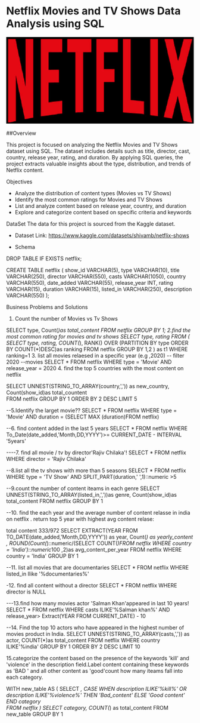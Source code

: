 # Netflix Movies and TV Shows Data Analysis using SQL

![Netflix Logo](https://github.com/Jesica78/netflix_sql_project_1/blob/main/netflix%20212.jpg)

##Overview

 This project is focused on analyzing the Netflix Movies and TV Shows dataset using SQL.
The dataset includes details such as title, director, cast, country, release year, rating, and duration.
By applying SQL queries, the project extracts valuable insights about the type, distribution, and trends of Netflix content.

Objectives

* Analyze the distribution of content types (Movies vs TV Shows)
* Identify the most common ratings for Movies and TV Shows
* List and analyze content based on release year, country, and duration
* Explore and categorize content based on specific criteria and keywords

DataSet 
The data for this project is sourced from the Kaggle dataset.
* Dataset Link: https://www.kaggle.com/datasets/shivamb/netflix-shows

 * Schema

  DROP TABLE IF EXISTS netflix;

CREATE TABLE netflix
(
    show_id       VARCHAR(5),
    type          VARCHAR(10),
    title         VARCHAR(250),
    director      VARCHAR(550),
    casts         VARCHAR(1050),
    country       VARCHAR(550),
    date_added    VARCHAR(55),
    release_year  INT,
    rating        VARCHAR(15),
    duration      VARCHAR(15),
    listed_in     VARCHAR(250),
    description   VARCHAR(550)
);

Business Problems and Solutions

1. Count the number of Movies vs Tv Shows

SELECT 
    type,
	Count(*)as total_content
FROM netflix
GROUP BY 1;
2.find the most common rating for movies and tv shows
SELECT 
     type,
	 rating
FROM
(
    SELECT
	    type,
		rating,
		COUNT(*),
		RANK() OVER (PARTITION BY type ORDER BY COUNT(*)DESC)as ranking
		FROM netflix
		GROUP BY 1,2
) as t1
WHERE 
    ranking=1
3. list all movies relaesed in a specific year (e.g ,2020)
-- filter 2020
--movies
SELECT * FROM netflix
WHERE 
    type = 'Movie'
	AND
    release_year = 2020
4. find the top 5 countries with the most content on netflix

SELECT
      UNNEST(STRING_TO_ARRAY(country,',')) as new_country,
      Count(show_id)as total_countent	
FROM netflix 
GROUP BY 1 
ORDER BY 2 DESC
LIMIT 5

--5.Identify the larget movie??
SELECT * FROM netflix
WHERE 
    type = 'Movie'
	AND
	duration = (SELECT MAX (duration)FROM netflix)


--6. find content added in the last 5 years
SELECT
    *
FROM netflix
WHERE
    To_Date(date_added,'Month,DD,YYYY')>= CURRENT_DATE - INTERVAL '5years'

----7. find all movie / tv by director'Rajiv Chilaka'!
SELECT * FROM netflix  
WHERE  director = 'Rajiv Chilaka'


--8.list all the tv shows with more than 5 seasons
SELECT
    *
FROM netflix
WHERE 
    type = 'TV Show'
	AND
    SPLIT_PART(duration,' ',1)::numeric >5

--9.count the number of content iteams in each genre
SELECT
    UNNEST(STRING_TO_ARRAY(listed_in,','))as genre,
	Count(show_id)as total_content
FROM netflix
GROUP BY 1

--10. find the each year and the average number of content relasse in india
 on netflix . return top 5 year with highest avg content relase:

total content 333/972
SELECT
    EXTRACT(YEAR FROM TO_DATE(date_added,'Month,DD,YYYY')) as year,
	Count(*) as yearly_content ,
	ROUND(Count(*)::numeric/(SELECT COUNT(*)FROM netflix WHERE country = 'India')::numeric*100
	,2)as avg_content_per_year
FROM netflix
WHERE country = 'India'
GROUP BY 1

--11. list all movies that are documentaries
SELECT * FROM netflix
WHERE
listed_in Ilike '%documentaries%'


-12. find all content without a director
SELECT * FROM netflix
WHERE
   director is NULL

---13.find how many movies actor 'Salman Khan'appeared in last 10 years!
SELECT * FROM netflix
WHERE
 casts ILIKE'%Salman khan%'
 AND
 release_year> Extract(YEAR FROM CURRENT_DATE) - 10

--14. Find the top 10 actors who have appeared in the highest number of movies product in
India.
SELECT
UNNEST(STRING_TO_ARRAY(casts,',')) as actor,
COUNT(*)as total_content
FROM netflix
WHERE country ILIKE'%india'
GROUP BY 1
ORDER BY 2 DESC
LIMIT 10


15.categorize the content based on the presence of the keywords 'kill' and 'violence' in
the description field.Label content containing these keywords as 'BAD ' and all other 
content as 'good'count how many iteams fall into each category.

WITH new_table
AS
(
SELECT
*,
  CASE 
  WHEN description ILIKE'%kill%' OR 
       description ILIKE'%violence%' THEN 'Bad_content'
	   ELSE 'Good content'
  END category	   
FROM netflix
)
SELECT 
    category,
	COUNT(*) as total_content
FROM new_table
GROUP BY 1


